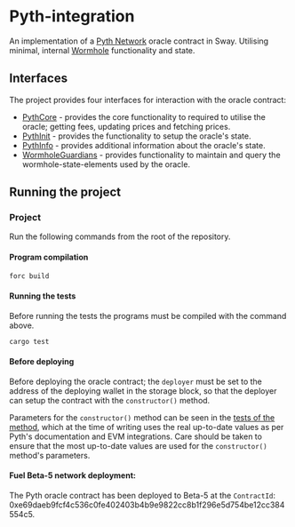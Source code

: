 # Pyth-integration

An implementation of a [Pyth Network](https://pyth.network/) oracle contract in Sway. Utilising minimal, internal [Wormhole](https://docs.wormhole.com/wormhole/) functionality and state.

## Interfaces

The project provides four interfaces for interaction with the oracle contract:

- [PythCore](./pyth-interface/src/interface.sw#L24) - provides the core functionality to required to utilise the oracle; getting fees, updating prices and fetching prices.
- [PythInit](./pyth-interface/src/interface.sw#L263) - provides the functionality to setup the oracle's state.
- [PythInfo](./pyth-interface/src/interface.sw#L277) - provides additional information about the oracle's state.
- [WormholeGuardians](./pyth-interface/src/interface.sw#L308) - provides functionality to maintain and query the wormhole-state-elements used by the oracle.

## Running the project

### Project

Run the following commands from the root of the repository.

#### Program compilation

```bash
forc build
```

#### Running the tests

Before running the tests the programs must be compiled with the command above.

```bash
cargo test
```

#### Before deploying

Before deploying the oracle contract; the `deployer` must be set to the address of the deploying wallet in the storage block, so that the deployer can setup the contract with the `constructor()` method.

Parameters for the `constructor()` method can be seen in the [tests of the method](./tests/utils/interface/pyth_init.rs#L7), which at the time of writing uses the real up-to-date values as per Pyth's documentation and EVM integrations. Care should be taken to ensure that the most up-to-date values are used for the `constructor()` method's parameters.

#### Fuel Beta-5 network deployment:

The Pyth oracle contract has been deployed to Beta-5 at the `ContractId`: 0xe69daeb9fcf4c536c0fe402403b4b9e9822cc8b1f296e5d754be12cc384554c5.
